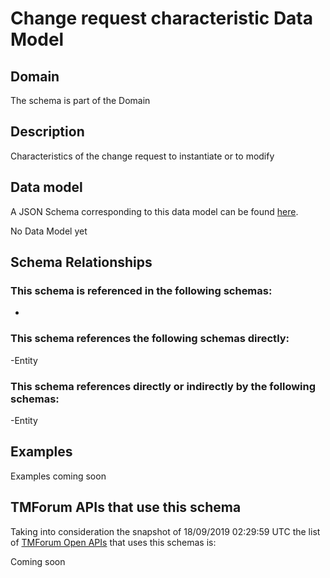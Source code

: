 # Change request characteristic Data Model

## Domain

The  schema is part of the  Domain

## Description

Characteristics of the change request to instantiate or to modify

## Data model

A JSON Schema corresponding to this data model can be found
[here](https://github.com/tmforum-rand/schemas/blob/master/Common/ChangeRequestCharacteristic.schema.json).

No Data Model yet

## Schema Relationships

### This schema is referenced in the following schemas:

-

### This schema references the following schemas directly:

-Entity

### This schema references directly or indirectly by the following schemas:

-Entity



## Examples

Examples coming soon

## TMForum APIs that use this schema

Taking into consideration the snapshot of 18/09/2019 02:29:59 UTC the list of [TMForum Open APIs](https://www.tmforum.org/open-apis/) that uses this schemas is:

Coming soon